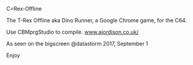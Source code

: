 C=Rex-Offline

The T-Rex Offline aka Dino Runner, a Google Chrome game, for the C64.

Use CBMprgStudio to compile. www.ajordison.co.uk/

As seen on the bigscreen @datastorm 2017, September 1

Enjoy
